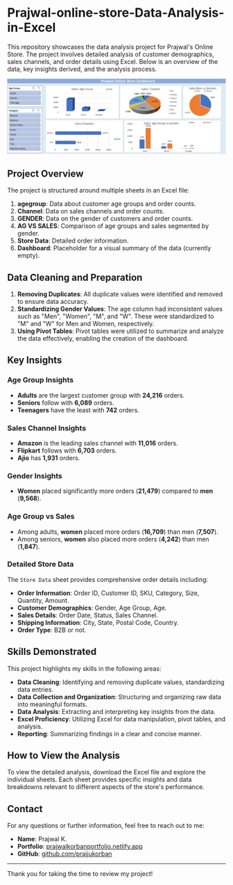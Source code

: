 # Prajwal-online-store-Data-Analysis-in-Excel

This repository showcases the data analysis project for Prajwal's Online Store. The project involves detailed analysis of customer demographics, sales channels, and order details using Excel. Below is an overview of the data, key insights derived, and the analysis process.

<img src="https://github.com/prajjukorban/Prajwal-online-store-Data-Analysis-in-Excel/blob/main/First%20dashboard.jpg">

## Project Overview

The project is structured around multiple sheets in an Excel file:

1. **agegroup**: Data about customer age groups and order counts.
2. **Channel**: Data on sales channels and order counts.
3. **GENDER**: Data on the gender of customers and order counts.
4. **AG VS SALES**: Comparison of age groups and sales segmented by gender.
5. **Store Data**: Detailed order information.
6. **Dashboard**: Placeholder for a visual summary of the data (currently empty).

## Data Cleaning and Preparation

1. **Removing Duplicates**: All duplicate values were identified and removed to ensure data accuracy.
2. **Standardizing Gender Values**: The age column had inconsistent values such as "Men", "Women", "M", and "W". These were standardized to "M" and "W" for Men and Women, respectively.
3. **Using Pivot Tables**: Pivot tables were utilized to summarize and analyze the data effectively, enabling the creation of the dashboard.

## Key Insights

### Age Group Insights

- **Adults** are the largest customer group with **24,216** orders.
- **Seniors** follow with **6,089** orders.
- **Teenagers** have the least with **742** orders.

### Sales Channel Insights

- **Amazon** is the leading sales channel with **11,016** orders.
- **Flipkart** follows with **6,703** orders.
- **Ajio** has **1,931** orders.

### Gender Insights

- **Women** placed significantly more orders (**21,479**) compared to **men** (**9,568**).

### Age Group vs Sales

- Among adults, **women** placed more orders (**16,709**) than men (**7,507**).
- Among seniors, **women** also placed more orders (**4,242**) than men (**1,847**).

### Detailed Store Data

The `Store Data` sheet provides comprehensive order details including:

- **Order Information**: Order ID, Customer ID, SKU, Category, Size, Quantity, Amount.
- **Customer Demographics**: Gender, Age Group, Age.
- **Sales Details**: Order Date, Status, Sales Channel.
- **Shipping Information**: City, State, Postal Code, Country.
- **Order Type**: B2B or not.

## Skills Demonstrated

This project highlights my skills in the following areas:

- **Data Cleaning**: Identifying and removing duplicate values, standardizing data entries.
- **Data Collection and Organization**: Structuring and organizing raw data into meaningful formats.
- **Data Analysis**: Extracting and interpreting key insights from the data.
- **Excel Proficiency**: Utilizing Excel for data manipulation, pivot tables, and analysis.
- **Reporting**: Summarizing findings in a clear and concise manner.

## How to View the Analysis

To view the detailed analysis, download the Excel file and explore the individual sheets. Each sheet provides specific insights and data breakdowns relevant to different aspects of the store's performance.

## Contact

For any questions or further information, feel free to reach out to me:

- **Name**: Prajwal K.
- **Portfolio**: [prajwalkorbanportfolio.netlify.app](https://prajwalkorbanportfolio.netlify.app)
- **GitHub**: [github.com/prajjukorban](https://github.com/prajjukorban)

---

Thank you for taking the time to review my project!


